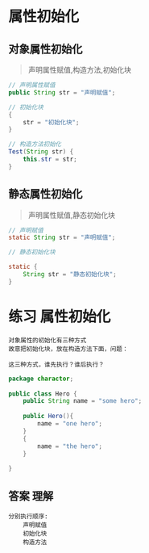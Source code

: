 # 属性初始化

## 对象属性初始化
> 声明属性赋值,构造方法,初始化块

```java
// 声明属性赋值
public String str = "声明赋值";

// 初始化块
{
    str = "初始化块";
}

// 构造方法初始化
Test(String str) {
    this.str = str;
}
```

## 静态属性初始化
> 声明属性赋值,静态初始化块

```java
// 声明赋值
static String str = "声明赋值";

// 静态初始化块

static {
    String str = "静态初始化块";
}
```

# 练习 属性初始化

```text
对象属性的初始化有三种方式
故意把初始化块，放在构造方法下面，问题：

这三种方式，谁先执行？谁后执行？ 
```

```java
package charactor;
 
public class Hero {
    public String name = "some hero";  
     
    public Hero(){
        name = "one hero";
    }
    {
        name = "the hero";
    }
     
}
```

## 答案 理解

```text
分别执行顺序:
    声明赋值
    初始化块
    构造方法
```